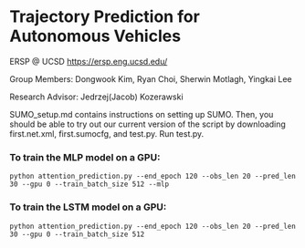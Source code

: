 # Trajectory Prediction for Autonomous Vehicles
ERSP @ UCSD https://ersp.eng.ucsd.edu/

Group Members: Dongwook Kim, Ryan Choi, Sherwin Motlagh, Yingkai Lee

Research Advisor: Jedrzej(Jacob) Kozerawski

SUMO_setup.md contains instructions on setting up SUMO.
Then, you should be able to try out our current version of the script by downloading first.net.xml, first.sumocfg, and test.py. Run test.py.



### To train the MLP model on a GPU:
```
python attention_prediction.py --end_epoch 120 --obs_len 20 --pred_len 30 --gpu 0 --train_batch_size 512 --mlp
```

### To train the LSTM model on a GPU:
```
python attention_prediction.py --end_epoch 120 --obs_len 20 --pred_len 30 --gpu 0 --train_batch_size 512
```
